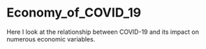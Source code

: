 # Economy_of_COVID_19
Here I look at the relationship between COVID-19 and its impact on numerous economic variables.
